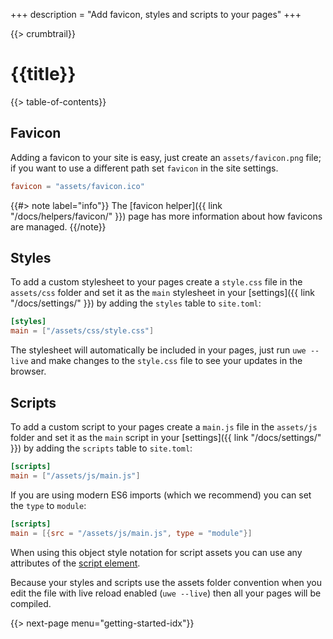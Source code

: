 +++
description = "Add favicon, styles and scripts to your pages"
+++

{{> crumbtrail}}

# {{title}}

{{> table-of-contents}}

## Favicon

Adding a favicon to your site is easy, just create an `assets/favicon.png` file; if you want to use a different path set `favicon` in the site settings.

```toml
favicon = "assets/favicon.ico"
```

{{#> note label="info"}}
The [favicon helper]({{ link "/docs/helpers/favicon/" }}) page has more information about how favicons are managed.
{{/note}}

## Styles

To add a custom stylesheet to your pages create a `style.css` file in the `assets/css` folder and set it as the `main` stylesheet in your [settings]({{ link "/docs/settings/" }}) by adding the `styles` table to `site.toml`:

```toml
[styles]
main = ["/assets/css/style.css"]
```

The stylesheet will automatically be included in your pages, just run `uwe --live` and make changes to the `style.css` file to see your updates in the browser.

## Scripts

To add a custom script to your pages create a `main.js` file in the `assets/js` folder and set it as the `main` script in your [settings]({{ link "/docs/settings/" }}) by adding the `scripts` table to `site.toml`:

```toml
[scripts]
main = ["/assets/js/main.js"]
```

If you are using modern ES6 imports (which we recommend) you can set the `type` to `module`:

```toml
[scripts]
main = [{src = "/assets/js/main.js", type = "module"}]
```

When using this object style notation for script assets you can use any attributes of the [script element][].

<!-- TODO: make this a note -->

Because your styles and scripts use the assets folder convention when you edit the file with live reload enabled (`uwe --live`) then all your pages will be compiled.

{{> next-page menu="getting-started-idx"}}

[script element]: https://developer.mozilla.org/en-US/docs/Web/HTML/Element/script
